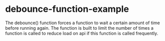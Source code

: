 ﻿# debounce-function-example
The debounce() function forces a function to wait a certain amount of time before running again. The function is built to limit the number of times a function is called to reduce load on api if this function is called frequently.
